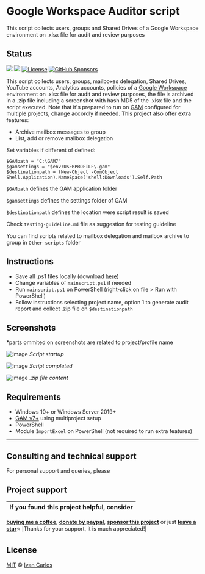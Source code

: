 # Google Workspace Auditor script
This script collects users, groups and Shared Drives of a Google Workspace environment on .xlsx file for audit and review purposes

## Status
<a target="_blank" href="./"><img src="https://img.shields.io/github/stars/ivancarlosti/gwauditor?style=flat" /></a>
<a target="_blank" href="./"><img src="https://img.shields.io/github/last-commit/ivancarlosti/gwauditor" /></a>
[![License](https://img.shields.io/github/license/ivancarlosti/gwauditor)](LICENSE)
[![GitHub Sponsors](https://img.shields.io/github/sponsors/ivancarlosti?label=GitHub%20Sponsors)][sponsor]

This script collects users, groups, mailboxes delegation, Shared Drives, YouTube accounts, Analytics accounts, policies of a [Google Workspace](https://workspace.google.com/) environment on .xlsx file for audit and review purposes, the file is archived in a .zip file including a screenshot with hash MD5 of the .xlsx file and the script executed. Note that it's prepared to run on [GAM](https://github.com/GAM-team/GAM/) configured for multiple projects, change accordly if needed. This project also offer extra features:
- Archive mailbox messages to group
- List, add or remove mailbox delegation

Set variables if different of defined:
```
$GAMpath = "C:\GAM7"
$gamsettings = "$env:USERPROFILE\.gam"
$destinationpath = (New-Object -ComObject Shell.Application).NameSpace('shell:Downloads').Self.Path
```

`$GAMpath` defines the GAM application folder

`$gamsettings` defines the settings folder of GAM

`$destinationpath` defines the location were script result is saved

Check `testing-guideline.md` file as suggestion for testing guideline

You can find scripts related to mailbox delegation and mailbox archive to group in `Other scripts` folder

## Instructions
* Save all .ps1 files locally (download [here](https://github.com/ivancarlosti/gwauditor/zipball/master))
* Change variables of `mainscript.ps1` if needed
* Run `mainscript.ps1` on PowerShell (right-click on file > Run with PowerShell)
* Follow instructions selecting project name, option 1 to generate audit report and collect .zip file on `$destinationpath`

## Screenshots
*parts ommited on screenshots are related to project/profile name

![image](https://github.com/user-attachments/assets/489b37e0-c042-4df2-9ac9-4f5871a8d95f)
*Script startup*

![image](https://github.com/user-attachments/assets/08cb9aab-cb7a-4444-bf1e-f32a518ba190)
*Script completed*

![image](https://github.com/user-attachments/assets/6d642c0c-dfd8-4810-b674-6280b81857ce)
*.zip file content*

## Requirements
* Windows 10+ or Windows Server 2019+
* [GAM v7+](https://github.com/GAM-team/GAM/) using multiproject setup 
* PowerShell
* Module `ImportExcel` on PowerShell (not required to run extra features)

---

## Consulting and technical support 
For personal support and queries, please 

## Project support
| If you found this project helpful, consider |
| :---: |
[**buying me a coffee**][buymeacoffee], [**donate by paypal**][paypal], [**sponsor this project**][sponsor] or just [**leave a star**](../..)⭐
|Thanks for your support, it is much appreciated!|

## License
[MIT](LICENSE) © [Ivan Carlos][ivancarlos]

[cc]: https://docs.github.com/en/communities/setting-up-your-project-for-healthy-contributions/adding-a-code-of-conduct-to-your-project
[contributing]: https://docs.github.com/en/articles/setting-guidelines-for-repository-contributors
[security]: https://docs.github.com/en/code-security/getting-started/adding-a-security-policy-to-your-repository
[support]: https://docs.github.com/en/articles/adding-support-resources-to-your-project
[it]: https://docs.github.com/en/communities/using-templates-to-encourage-useful-issues-and-pull-requests/configuring-issue-templates-for-your-repository#configuring-the-template-chooser
[prt]: https://docs.github.com/en/communities/using-templates-to-encourage-useful-issues-and-pull-requests/creating-a-pull-request-template-for-your-repository
[funding]: https://docs.github.com/en/articles/displaying-a-sponsor-button-in-your-repository
[ivancarlos]: https://ivancarlos.me
[buymeacoffee]: https://www.buymeacoffee.com/ivancarlos
[paypal]: https://icc.gg/donate
[sponsor]: https://github.com/sponsors/ivancarlosti
